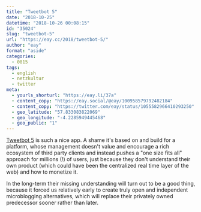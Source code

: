 ```yaml
---
title: "Tweetbot 5"
date: "2018-10-25"
datetime: "2018-10-26 00:08:15"
id: "35024"
slug: "tweetbot-5"
url: "https://eay.cc/2018/tweetbot-5/"
author: "eay"
format: "aside"
categories:
  - 0815
tags:
  - english
  - netzkultur
  - twitter
meta:
  - yourls_shorturl: "https://eay.li/37a"
  - content_copy: "https://eay.social/@eay/100958579792482184"
  - content_copy: "https://twitter.com/eay/status/1055582966410293250"
  - geo_latitude: "57.833083822069"
  - geo_longitude: "-4.2285949445468"
  - geo_public: "1"
---
```


[Tweetbot 5](https://itunes.apple.com/de/app/tweetbot-5-for-twitter/id1018355599?mt=8&uo=4&at=11lohW) is such a nice app. A shame it's based on and build for a platform, whose management doesn't value and encourage a rich ecosystem of third party clients and instead pushes a "one size fits all" approach for millions (!) of users, just because they don't understand their own product (which could have been the centralized real time layer of the web) and how to monetize it.

In the long-term their missing understanding will turn out to be a good thing, because it forced us relatively early to create truly open and independent microblogging alternatives, which will replace their privately owned predecessor sooner rather than later.
